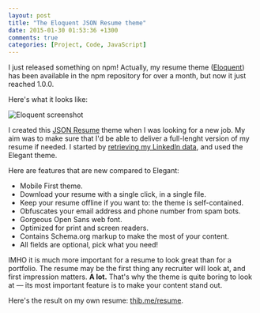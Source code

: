 ```yaml
---
layout: post
title: "The Eloquent JSON Resume theme"
date: 2015-01-30 01:53:36 +1300
comments: true
categories: [Project, Code, JavaScript]
---
```


I just released something on npm! Actually, my resume theme ([Eloquent](https://www.npmjs.com/package/jsonresume-theme-eloquent)) has been available in the npm repository for over a month, but now it just reached 1.0.0.

<!-- more -->

Here's what it looks like:

![Eloquent screenshot](https://raw.githubusercontent.com/thibaudcolas/jsonresume-theme-eloquent/master/raw/theme-screenshot.png)

I created this [JSON Resume](https://jsonresume.org/) theme when I was looking for a new job. My aim was to make sure that I'd be able to deliver a full-lenght version of my resume if needed. I started by [retrieving my LinkedIn data](https://github.com/JMPerez/linkedin-to-json-resume), and used the Elegant theme.

Here are features that are new compared to Elegant:

- Mobile First theme.
- Download your resume with a single click, in a single file.
- Keep your resume offline if you want to: the theme is self-contained.
- Obfuscates your email address and phone number from spam bots.
- Gorgeous Open Sans web font.
- Optimized for print and screen readers.
- Contains Schema.org markup to make the most of your content.
- All fields are optional, pick what you need!

IMHO it is much more important for a resume to look great than for a portfolio. The resume may be the first thing any recruiter will look at, and first impression matters. **A lot.** That's why the theme is quite boring to look at — its most important feature is to make your content stand out.

Here's the result on my own resume: [thib.me/resume](https://thib.me/resume).
